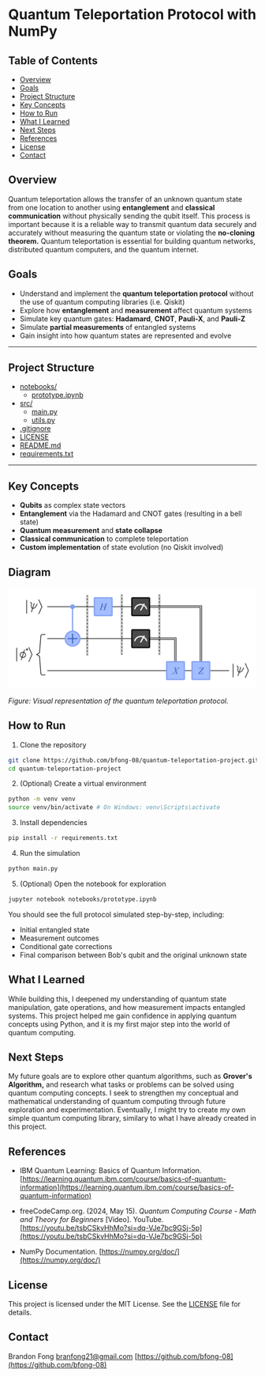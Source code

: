 # Quantum Teleportation Protocol with NumPy

## Table of Contents

- [Overview](#overview)
- [Goals](#goals)
- [Project Structure](#project-structure)
- [Key Concepts](#key-concepts)
- [How to Run](#how-to-run)
- [What I Learned](#what-i-learned)
- [Next Steps](#next-steps)
- [References](#references)
- [License](#license)
- [Contact](#contact)

## Overview

Quantum teleportation allows the transfer of an unknown quantum state from one location to another using **entanglement** and **classical communication** without physically sending the qubit itself. This process is important because it is a reliable way to transmit quantum data securely and accurately without measuring the quantum state or violating the **no-cloning theorem.** Quantum teleportation is essential for building quantum networks, distributed quantum computers, and the quantum internet.

## Goals

- Understand and implement the **quantum teleportation protocol** without the use of quantum computing libraries (i.e. Qiskit)
- Explore how **entanglement** and **measurement** affect quantum systems
- Simulate key quantum gates: **Hadamard**, **CNOT**, **Pauli-X**, and **Pauli-Z**
- Simulate **partial measurements** of entangled systems
- Gain insight into how quantum states are represented and evolve

---

## Project Structure

- [notebooks/](.\quantum-teleportation-project\notebooks)
  - [prototype.ipynb](.\quantum-teleportation-project\notebooks\prototype.ipynb)
- [src/](.\quantum-teleportation-project\src)
  - [main.py](.\quantum-teleportation-project\src\main.py)
  - [utils.py](.\quantum-teleportation-project\src\utils.py)
- [.gitignore](.\quantum-teleportation-project.gitignore)
- [LICENSE](.\quantum-teleportation-project\LICENSE)
- [README.md](.\quantum-teleportation-project\README.md)
- [requirements.txt](.\quantum-teleportation-project\requirements.txt)

---

## Key Concepts

- **Qubits** as complex state vectors
- **Entanglement** via the Hadamard and CNOT gates (resulting in a bell state)
- **Quantum measurement** and **state collapse**
- **Classical communication** to complete teleportation
- **Custom implementation** of state evolution (no Qiskit involved)

## Diagram

![Quantum Teleportation](./assets/protocol-diagram.png)

_Figure: Visual representation of the quantum teleportation protocol._

## How to Run

1. Clone the repository

```bash
git clone https://github.com/bfong-08/quantum-teleportation-project.git
cd quantum-teleportation-project
```

2. (Optional) Create a virtual environment

```bash
python -m venv venv
source venv/bin/activate # On Windows: venv\Scripts\activate
```

3. Install dependencies

```bash
pip install -r requirements.txt
```

4. Run the simulation

```bash
python main.py
```

5. (Optional) Open the notebook for exploration

```bash
jupyter notebook notebooks/prototype.ipynb
```

You should see the full protocol simulated step-by-step, including:

- Initial entangled state
- Measurement outcomes
- Conditional gate corrections
- Final comparison between Bob's qubit and the original unknown state

## What I Learned

While building this, I deepened my understanding of quantum state manipulation, gate operations, and how measurement impacts entangled systems. This project helped me gain confidence in applying quantum concepts using Python, and it is my first major step into the world of quantum computing.

## Next Steps

My future goals are to explore other quantum algorithms, such as **Grover's Algorithm,** and research what tasks or problems can be solved using quantum computing concepts. I seek to strengthen my conceptual and mathematical understanding of quantum computing through future exploration and experimentation. Eventually, I might try to create my own simple quantum computing library, similary to what I have already created in this project.

## References

- IBM Quantum Learning: Basics of Quantum Information. [https://learning.quantum.ibm.com/course/basics-of-quantum-information](https://learning.quantum.ibm.com/course/basics-of-quantum-information)

- freeCodeCamp.org. (2024, May 15). _Quantum Computing Course - Math and Theory for Beginners_ [Video]. YouTube. [https://youtu.be/tsbCSkvHhMo?si=dq-VJe7bc9GSj-5p](https://youtu.be/tsbCSkvHhMo?si=dq-VJe7bc9GSj-5p)

- NumPy Documentation. [https://numpy.org/doc/](https://numpy.org/doc/)

## License

This project is licensed under the MIT License. See the [LICENSE](./LICENSE) file for details.

## Contact

Brandon Fong
branfong21@gmail.com
[https://github.com/bfong-08](https://github.com/bfong-08)
